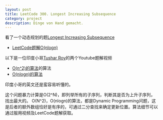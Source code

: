 ```yaml
---
layout: post
title: LeetCode 300. Longest Increasing Subsequence
category: project
description: Dinge von Hand gemacht.
---
```

看了一个动态规划的题[Longest Increasing Subsequence](https://leetcode.com/problems/longest-increasing-subsequence/description/)

* [LeetCode题解O(nlogn)](https://leetcode.com/problems/longest-increasing-subsequence/discuss/74824/JavaPython-Binary-search-O(nlogn)-time-with-explanation)

以下是一位印度小哥[Tushar Roy](https://www.youtube.com/channel/UCZLJf_R2sWyUtXSKiKlyvAw)的两个Youtube题解视频

* [O(n^2)的算法](https://www.youtube.com/watch?v=CE2b_-XfVDk)的算法
* [O(nlogn)的算法](https://www.youtube.com/watch?v=S9oUiVYEq7E)

印度小哥的英文还是蛮容易听懂的。

这个问题暴力计算是O(2^N)，即列举所有的子序列，判断其是否为上升子序列，找出最大的。
O(N^2)，O(nlogn)的算法，都是Dynamic Programming问题，这是后者的额外数组恰好是有序的，可通过二分查找来确定更新位置。算法细节可以通过服用视频及LeetCode题解获取。
